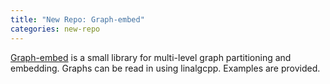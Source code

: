 ```yaml
---
title: "New Repo: Graph-embed"
categories: new-repo
---
```


[Graph-embed](https://github.com/LLNL/graph-embed) is a small library for multi-level graph partitioning and embedding. Graphs can be read in using linalgcpp. Examples are provided.
